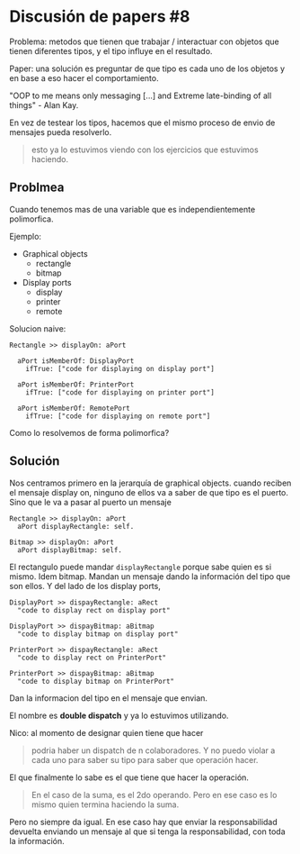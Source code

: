 # Discusión de papers #8

Problema: metodos que tienen que trabajar / interactuar con objetos que tienen
diferentes tipos, y el tipo influye en el resultado.

Paper: una solución es preguntar de que tipo es cada uno de los objetos y en
base a eso hacer el comportamiento.

"OOP to me means only messaging [...] and Extreme late-binding of all things" -
Alan Kay.

En vez de testear los tipos, hacemos que el mismo proceso de envio de mensajes
pueda resolverlo.

> esto ya lo estuvimos viendo con los ejercicios que estuvimos haciendo.

## Problmea

Cuando tenemos mas de una variable que es independientemente polimorfica.

Ejemplo:

- Graphical objects
  - rectangle
  - bitmap
- Display ports
  - display
  - printer
  - remote

Solucion naive:

```
Rectangle >> displayOn: aPort

  aPort isMemberOf: DisplayPort
    ifTrue: ["code for displaying on display port"]

  aPort isMemberOf: PrinterPort
    ifTrue: ["code for displaying on printer port"]

  aPort isMemberOf: RemotePort
    ifTrue: ["code for displaying on remote port"]
```

Como lo resolvemos de forma polimorfica?

## Solución

Nos centramos primero en la jerarquía de graphical objects. cuando reciben el
mensaje display on, ninguno de ellos va a saber de que tipo es el puerto. Sino
que le va a pasar al puerto un mensaje

```smalltalk
Rectangle >> displayOn: aPort
  aPort displayRectangle: self.

Bitmap >> displayOn: aPort
  aPort displayBitmap: self.
```

El rectangulo puede mandar `displayRectangle` porque sabe quien es si mismo.
Idem bitmap. Mandan un mensaje dando la información del tipo que son ellos.
Y del lado de los display ports,


```smalltalk
DisplayPort >> dispayRectangle: aRect
  "code to display rect on display port"

DisplayPort >> dispayBitmap: aBitmap
  "code to display bitmap on display port"

PrinterPort >> dispayRectangle: aRect
  "code to display rect on PrinterPort"

PrinterPort >> dispayBitmap: aBitmap
  "code to display bitmap on PrinterPort"
```

Dan la informacion del tipo en el mensaje que envian.

El nombre es **double dispatch** y ya lo estuvimos utilizando.

Nico: al momento de designar quien tiene que hacer

> podria haber un dispatch de n colaboradores. Y no puedo violar a cada uno para
> saber su tipo para saber que operación hacer.

El que finalmente lo sabe es el que tiene que hacer la operación.

> En el caso de la suma, es el 2do operando. Pero en ese caso es lo mismo quien
> termina haciendo la suma.

Pero no siempre da igual. En ese caso hay que enviar la responsabilidad devuelta
enviando un mensaje al que si tenga la responsabilidad, con toda la información.